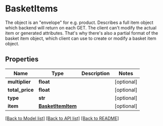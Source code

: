 # BasketItems

The object is an \"envelope\" for e.g. product. Describes a full item object which backend will return on each GET. The client can't modify the actual item or generated attributes. That's why there's also a partial format of the basket item object, which client can use to create or modify a basket item object. 
## Properties
Name | Type | Description | Notes
------------ | ------------- | ------------- | -------------
**multiplier** | **float** |  | [optional] 
**total_price** | **float** |  | [optional] 
**type** | **str** |  | [optional] 
**item** | [**BasketItemItem**](BasketItemItem.md) |  | [optional] 

[[Back to Model list]](../README.md#documentation-for-models) [[Back to API list]](../README.md#documentation-for-api-endpoints) [[Back to README]](../README.md)


